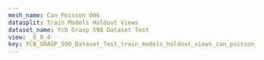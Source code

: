 ```yaml
---
mesh_name: Can Poisson 006
datasplit: Train Models Holdout Views
dataset_name: Ycb Grasp 590 Dataset Test
view: _8_0_4
key: YCB_GRASP_590_Dataset_Test_train_models_holdout_views_can_poisson_006__8_0_4
---
```

